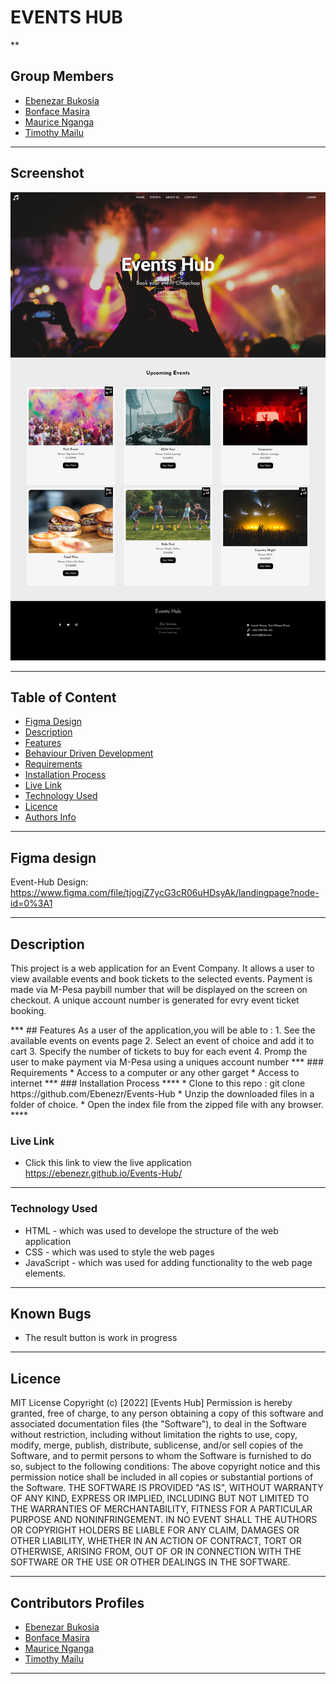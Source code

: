 # EVENTS HUB 
**
## Group Members 

- [Ebenezar Bukosia](https://github.com/Ebenezr)
- [Bonface Masira](https://github.com/bonfacemasira) 
- [Maurice Nganga](https://github.com/moryno)
- [Timothy Mailu](https://github.com/Tim254)
***
## Screenshot
 ![image](./assets/images/fireshot.png)
***
 ## Table of Content
 - [Figma Design](#Figma-design)
 - [Description](#description)
 - [Features](#features)
 - [Behaviour Driven Development](#Behaviour-Driven-Development)
 - [Requirements](#requirements)
 - [Installation Process](#installation-Process)
 - [Live Link](#Live-Link)
 - [Technology  Used](#technology-Used)
 - [Licence](#licence)
 - [Authors Info](#Authors-Info)
 
***
## Figma design
Event-Hub Design: https://www.figma.com/file/tjogjZ7ycG3cR06uHDsyAk/landingpage?node-id=0%3A1 
***
 ## Description
 <p>This project is a web application for an Event Company. It allows a user to view available events and book tickets to the selected events. Payment is made via M-Pesa paybill number that will be displayed on the screen on checkout. A unique account number is generated for evry event ticket booking.</p>
***
## Features
As a user of the application,you will be able to :
1. See the available events on events page
2. Select an event of choice and add it to cart
3. Specify the number of tickets to buy for each event
4. Promp the user to make payment via M-Pesa using a uniques account number
***
 ###  Requirements
 * Access to  a computer or any other garget
 * Access to internet
***
 ### Installation Process
 ****
* Clone to this repo : git clone https://github.com/Ebenezr/Events-Hub
* Unzip the downloaded files in a folder of choice.
* Open the index file from the zipped file with any browser.
 ****

### Live Link
- Click this link to view the live application https://ebenezr.github.io/Events-Hub/
***
### Technology  Used
* HTML - which was used to develope the structure of the web application
* CSS - which was used to style the web pages
* JavaScript - which was used for adding functionality to the web page elements.
***
## Known Bugs
* The result button is work in progress
***
## Licence
MIT License
Copyright (c) [2022] [Events Hub]
Permission is hereby granted, free of charge, to any person obtaining a copy
of this software and associated documentation files (the "Software"), to deal
in the Software without restriction, including without limitation the rights
to use, copy, modify, merge, publish, distribute, sublicense, and/or sell
copies of the Software, and to permit persons to whom the Software is
furnished to do so, subject to the following conditions:
The above copyright notice and this permission notice shall be included in all
copies or substantial portions of the Software.
THE SOFTWARE IS PROVIDED "AS IS", WITHOUT WARRANTY OF ANY KIND, EXPRESS OR
IMPLIED, INCLUDING BUT NOT LIMITED TO THE WARRANTIES OF MERCHANTABILITY,
FITNESS FOR A PARTICULAR PURPOSE AND NONINFRINGEMENT. IN NO EVENT SHALL THE
AUTHORS OR COPYRIGHT HOLDERS BE LIABLE FOR ANY CLAIM, DAMAGES OR OTHER
LIABILITY, WHETHER IN AN ACTION OF CONTRACT, TORT OR OTHERWISE, ARISING FROM,
OUT OF OR IN CONNECTION WITH THE SOFTWARE OR THE USE OR OTHER DEALINGS IN THE
SOFTWARE.
***
## Contributors Profiles

- [Ebenezar Bukosia](https://github.com/Ebenezr)
- [Bonface Masira](https://github.com/bonfacemasira) 
- [Maurice Nganga](https://github.com/moryno)
- [Timothy Mailu](https://github.com/Tim254)
***
